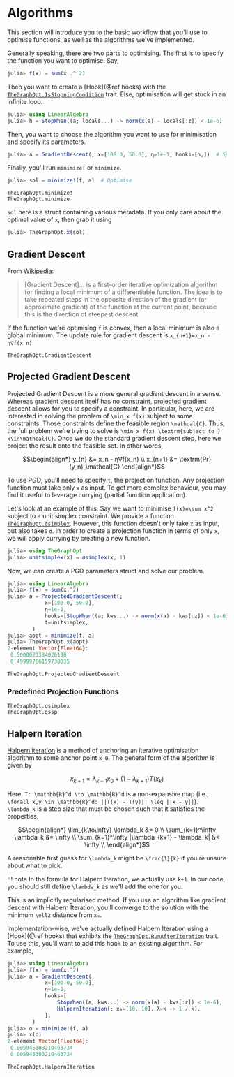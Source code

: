 # Algorithms

This section will introduce you to the basic workflow that you'll use to optimise functions,
as well as the algorithms we've implemented.

Generally speaking, there are two parts to optimising.
The first is to specify the function you want to optimise.
Say,

```julia
julia> f(x) = sum(x .^ 2)
```

Then you want to create a [Hook](@ref hooks) with the [`TheGraphOpt.IsStoppingCondition`](@ref) trait.
Else, optimisation will get stuck in an infinite loop.

```julia
julia> using LinearAlgebra
julia> h = StopWhen((a; locals...) -> norm(x(a) - locals[:z]) < 1e-6)  # Stop when the residual is less than the tolerance
```

Then, you want to choose the algorithm you want to use for minimisation and specify its parameters.

```julia
julia> a = GradientDescent(; x=[100.0, 50.0], η=1e-1, hooks=[h,])  # Specify parameters for optimisation
```

Finally, you'll run `minimize!` or `minimize`.

```julia
julia> sol = minimize!(f, a)  # Optimise
```

```@docs
TheGraphOpt.minimize!
TheGraphOpt.minimize
```

`sol` here is a struct containing various metadata.
If you only care about the optimal value of `x`, then grab it using

```julia
julia> TheGraphOpt.x(sol)
```



## Gradient Descent

From [Wikipedia](https://en.wikipedia.org/wiki/Gradient_descent):

> [Gradient Descent]... is a first-order iterative optimization algorithm for finding a local minimum of a differentiable function. The idea is to take repeated steps in the opposite direction of the gradient (or approximate gradient) of the function at the current point, because this is the direction of steepest descent. 

If the function we're optimising `f` is convex, then a local minimum is also a global minimum.
The update rule for gradient descent is ``x_{n+1}=x_n - η∇f(x_n)``.

```@docs
TheGraphOpt.GradientDescent
```

## Projected Gradient Descent

Projected Gradient Descent is a more general gradient descent in a sense.
Whereas gradient descent itself has no constraint, projected gradient descent allows
for you to specify a constraint.
In particular, here, we are interested in solving the problem of ``\min_x f(x)`` subject to
some constraints.
Those constraints define the feasible region ``\mathcal{C}``.
Thus, the full problem we're trying to solve is ``\min_x f(x) \textrm{subject to } x\in\mathcal{C}``.
Once we do the standard gradient descent step, here we project the result onto the feasible set.
In other words, 

```math
\begin{align*}
    y_{n} &= x_n - η∇f(x_n) \\
    x_{n+1} &= \textrm{Pr}(y_n)_\mathcal{C}
\end{align*}
```

To use PGD, you'll need to specify `t`, the projection function.
Any projection function must take only `x` as input.
To get more complex behaviour, you may find it useful to leverage currying (partial function application).

Let's look at an example of this.
Say we want to minimise ``f(x)=\sum x^2`` subject to a unit simplex constraint.
We provide a function [`TheGraphOpt.σsimplex`](@ref).
However, this function doesn't only take `x` as input, but also takes `σ`.
In order to create a projection function in terms of only `x`, we will apply currying by creating
a new function.

```julia
julia> using TheGraphOpt
julia> unitsimplex(x) = σsimplex(x, 1)
```

Now, we can create a PGD parameters struct and solve our problem.

```julia
julia> using LinearAlgebra
julia> f(x) = sum(x.^2)
julia> a = ProjectedGradientDescent(;
            x=[100.0, 50.0],
            η=1e-1,
            hooks=[StopWhen((a; kws...) -> norm(x(a) - kws[:z]) < 1e-6)],
            t=unitsimplex,
        )
julia> aopt = minimize(f, a)
julia> TheGraphOpt.x(aopt)
2-element Vector{Float64}:
 0.5000023384026198
 0.49999766159738035
```

```@docs
TheGraphOpt.ProjectedGradientDescent
```

### Predefined Projection Functions

```@docs
TheGraphOpt.σsimplex
TheGraphOpt.gssp
```

## Halpern Iteration

[Halpern iteration](https://projecteuclid.org/journals/bulletin-of-the-american-mathematical-society/volume-73/issue-6/Fixed-points-of-nonexpanding-maps/bams/1183529119.pdf)
is a method of anchoring an iterative optimisation algorithm to some anchor point ``x_0``.
The general form of the algorithm is given by

```math
x_{k+1} = \lambda_{k+1}x_0 + (1 - \lambda_{k+1})T(x_k)
```

Here, ``T: \mathbb{R}^d \to \mathbb{R}^d`` is a non-expansive map
(i.e., ``\forall x,y \in \mathbb{R}^d: ||T(x) - T(y)|| \leq ||x - y||``).
``\lambda_k`` is a step size that must be chosen such that it satisfies the properties.

```math
\begin{align*}
    \lim_{k\to\infty} \lambda_k &= 0 \\
    \sum_{k=1}^\infty \lambda_k &= \infty \\
    \sum_{k=1}^\infty |\lambda_{k+1} - \lambda_k| &< \infty \\
\end{align*}
```

A reasonable first guess for ``\lambda_k`` might be ``\frac{1}{k}`` if you're unsure about
what to pick.

!!! note
    In the formula for Halpern Iteration, we actually use ``k+1``. In our code, you should still define ``\lambda_k`` as we'll add the one for you.

This is an implicitly regularised method.
If you use an algorithm like gradient descent with Halpern Iteration, you'll converge to
the solution with the minimum ``\ell2`` distance from `x₀`.

Implementation-wise, we've actually defined Halpern Iteration using a [Hook](@ref hooks)
that exhibits the [`TheGraphOpt.RunAfterIteration`](@ref) trait.
To use this, you'll want to add this hook to an existing algorithm.
For example,

```julia
julia> using LinearAlgebra
julia> f(x) = sum(x.^2)
julia> a = GradientDescent(;
            x=[100.0, 50.0],
            η=1e-1,
            hooks=[
                StopWhen((a; kws...) -> norm(x(a) - kws[:z]) < 1e-6),
                HalpernIteration(; x₀=[10, 10], λ=k -> 1 / k),
            ],
        )
julia> o = minimize!(f, a)
julia> x(o)
2-element Vector{Float64}:
 0.005945303210463734
 0.005945303210463734
```

```@docs
TheGraphOpt.HalpernIteration
```
